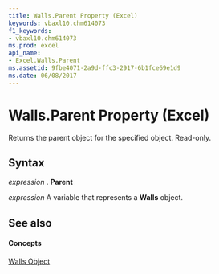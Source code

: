 ```yaml
---
title: Walls.Parent Property (Excel)
keywords: vbaxl10.chm614073
f1_keywords:
- vbaxl10.chm614073
ms.prod: excel
api_name:
- Excel.Walls.Parent
ms.assetid: 9fbe4071-2a9d-ffc3-2917-6b1fce69e1d9
ms.date: 06/08/2017
---
```



# Walls.Parent Property (Excel)

Returns the parent object for the specified object. Read-only.


## Syntax

 _expression_ . **Parent**

 _expression_ A variable that represents a **Walls** object.


## See also


#### Concepts


[Walls Object](walls-object-excel.md)

